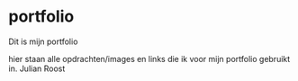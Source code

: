 # portfolio
Dit is mijn portfolio

hier staan alle opdrachten/images en links die ik voor mijn portfolio gebruikt in.
Julian Roost
